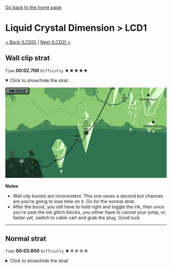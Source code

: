 [Go back to the home page](https://github.com/Doublevil/scbspeedrun)

# Liquid Crystal Dimension > LCD1

[< Back (LCD0)](https://github.com/Doublevil/scbspeedrun/blob/main/levels/LCD/LCD0.md) | [Next (LCD2) >](https://github.com/Doublevil/scbspeedrun/blob/main/levels/LCD/LCD2.md)

## Wall clip strat

`Time` **00:02.700** `Difficulty` ★★★★★
<details open>
  <summary>Click to show/hide the strat</summary>

  [![Strat animation](https://github.com/Doublevil/scbspeedrun/blob/main/media/levels/LCD/LCD1_WallClip.webp)](https://github.com/Doublevil/scbspeedrun/blob/main/media/levels/LCD/LCD1_WallClip.mp4?raw=true)

  **Notes**
  - Wall clip boosts are inconsistent. This one saves a second but chances are you're going to lose time on it. Go for the normal strat.
  - After the boost, you still have to hold right and toggle the ink, then once you're past the ink glitch blocks, you either have to cancel your jump, or, faster yet, switch to cable cart and grab the plug. Good luck.
</details>

---
## Normal strat

`Time` **00:03.800** `Difficulty` ★☆☆☆☆
<details>
  <summary>Click to show/hide the strat</summary>

  [![Strat animation](https://github.com/Doublevil/scbspeedrun/blob/main/media/levels/LCD/LCD1_Strat.webp)](https://github.com/Doublevil/scbspeedrun/blob/main/media/levels/LCD/LCD1_Strat.mp4?raw=true)
</details>

